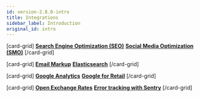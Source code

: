 ```yaml
---
id: version-2.8.0-intro
title: Integrations
sidebar_label: Introduction
original_id: intro
---
```


[card-grid]
[**Search Engine Optimization (SEO)**](integrations/seo.md)
[**Social Media Optimization (SMO)**](integrations/smo.md)
[/card-grid]

[card-grid]
[**Email Markup**](integrations/email-markup.md)
[**Elasticsearch**](integrations/elasticsearch.md)
[/card-grid]

[card-grid]
[**Google Analytics**](integrations/googleanalytics.md)
[**Google for Retail**](integrations/googleforretail.md)
[/card-grid]

[card-grid]
[**Open Exchange Rates**](integrations/openexchangerates.md)
[**Error tracking with Sentry**](integrations/sentry.md)
[/card-grid]